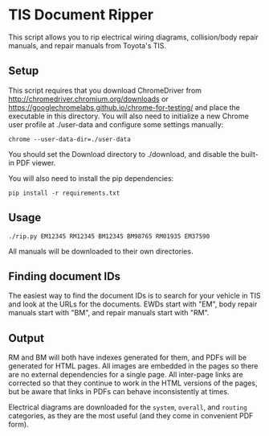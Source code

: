 # TIS Document Ripper

This script allows you to rip electrical wiring diagrams, collision/body repair manuals, and repair manuals from
Toyota's TIS.

## Setup

This script requires that you download ChromeDriver from http://chromedriver.chromium.org/downloads or https://googlechromelabs.github.io/chrome-for-testing/ and place the
executable in this directory. You will also need to initialize a new Chrome user profile at ./user-data and configure
some settings manually:

```
chrome --user-data-dir=./user-data
```

You should set the Download directory to ./download, and disable the built-in PDF viewer.

You will also need to install the pip dependencies:

```
pip install -r requirements.txt
```

## Usage

```
./rip.py EM12345 RM12345 BM12345 BM98765 RM01935 EM37590
```

All manuals will be downloaded to their own directories.

## Finding document IDs

The easiest way to find the document IDs is to search for your vehicle in TIS and look at the URLs for the documents.
EWDs start with "EM", body repair manuals start with "BM", and repair manuals start with "RM".

## Output

RM and BM will both have indexes generated for them, and PDFs will be generated for HTML pages. All images are embedded
in the pages so there are no external dependencies for a single page. All inter-page links are corrected so that they
continue to work in the HTML versions of the pages, but be aware that links in PDFs can behave inconsistently at times.

Electrical diagrams are downloaded for the `system`, `overall`, and `routing` categories, as they are the most useful
(and they come in convenient PDF form).

